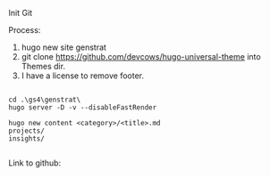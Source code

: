 Init Git


Process:
1. hugo new site genstrat
2. git clone https://github.com/devcows/hugo-universal-theme into Themes dir.
3. I have a license to remove footer.



```

cd .\gs4\genstrat\ 
hugo server -D -v --disableFastRender

hugo new content <category>/<title>.md 
projects/
insights/


```

Link to github:

